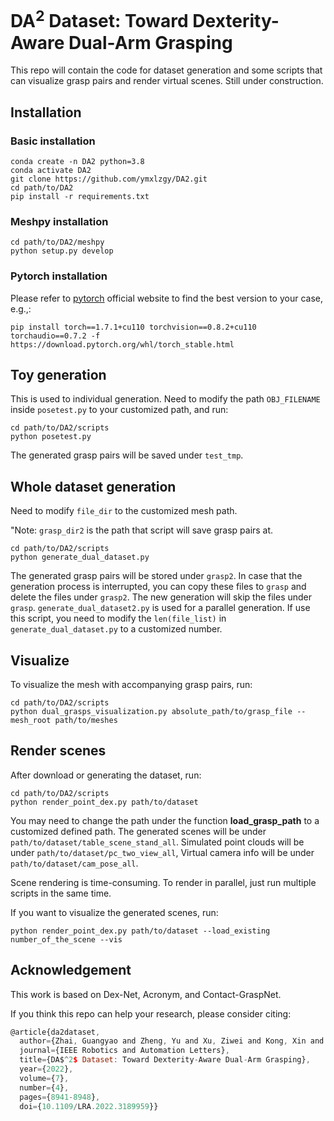 # DA<sup>2</sup> Dataset: Toward Dexterity-Aware Dual-Arm Grasping

This repo will contain the code for dataset generation and some scripts that can visualize grasp pairs and render virtual scenes. Still under construction.

## Installation
### Basic installation
```
conda create -n DA2 python=3.8
conda activate DA2
git clone https://github.com/ymxlzgy/DA2.git
cd path/to/DA2
pip install -r requirements.txt
```
### Meshpy installation
```
cd path/to/DA2/meshpy
python setup.py develop
```
### Pytorch installation
Please refer to [pytorch](https://pytorch.org/) official website to find the best version to your case, e.g.,:
```
pip install torch==1.7.1+cu110 torchvision==0.8.2+cu110 torchaudio==0.7.2 -f https://download.pytorch.org/whl/torch_stable.html
```
## Toy generation
This is used to individual generation. Need to modify the path  ``OBJ_FILENAME`` inside ``posetest.py`` to your customized path, and run:
```
cd path/to/DA2/scripts
python posetest.py
```
The generated grasp pairs will be saved under `test_tmp`.
## Whole dataset generation
Need to modify `file_dir` to the customized mesh path.

"Note: `grasp_dir2` is the path that script will save grasp pairs at. 
```
cd path/to/DA2/scripts
python generate_dual_dataset.py
```
The generated grasp pairs will be stored under `grasp2`. 
In case that the generation process is interrupted, you can copy these files to `grasp` and delete the files under `grasp2`. The new generation will skip the files under `grasp`.
`generate_dual_dataset2.py` is used for a parallel generation. If use this script, you need to modify the `len(file_list)` in `generate_dual_dataset.py` to a customized number.
## Visualize
To visualize the mesh with accompanying grasp pairs, run:
```
cd path/to/DA2/scripts
python dual_grasps_visualization.py absolute_path/to/grasp_file --mesh_root path/to/meshes
```


## Render scenes
After download or generating the dataset, run:
```
cd path/to/DA2/scripts
python render_point_dex.py path/to/dataset
```
You may need to change the path under the function **load_grasp_path** to a customized defined path.
The generated scenes will be under ``path/to/dataset/table_scene_stand_all``. Simulated point clouds will be under ``path/to/dataset/pc_two_view_all``, Virtual camera info will be under ``path/to/dataset/cam_pose_all``. 


Scene rendering is time-consuming. To render in parallel, just run multiple scripts in the same time.

If you want to visualize the generated scenes, run:
```
python render_point_dex.py path/to/dataset --load_existing number_of_the_scene --vis
```
## Acknowledgement
This work is based on Dex-Net, Acronym, and Contact-GraspNet.

If you think this repo can help your research, please consider citing:
```javascript
@article{da2dataset,
  author={Zhai, Guangyao and Zheng, Yu and Xu, Ziwei and Kong, Xin and Liu, Yong and Busam, Benjamin and Ren, Yi and Navab, Nassir and Zhang, Zhengyou},
  journal={IEEE Robotics and Automation Letters},
  title={DA$^2$ Dataset: Toward Dexterity-Aware Dual-Arm Grasping},
  year={2022},
  volume={7},
  number={4},
  pages={8941-8948},
  doi={10.1109/LRA.2022.3189959}}
```
